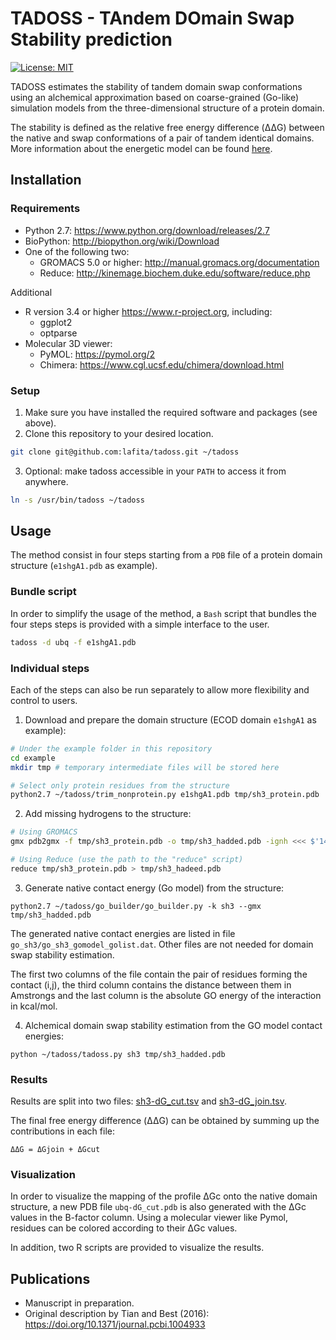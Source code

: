 # TADOSS - TAndem DOmain Swap Stability prediction

[![License: MIT](https://img.shields.io/badge/License-MIT-yellow.svg)](LICENSE)

TADOSS estimates the stability of tandem domain swap conformations using an alchemical approximation based on coarse-grained (Go-like) simulation models from the three-dimensional structure of a protein domain.

The stability is defined as the relative free energy difference (ΔΔG) between the native and swap conformations of a pair of tandem identical domains. More information about the energetic model can be found [here](TODO).

## Installation

### Requirements

- Python 2.7: https://www.python.org/download/releases/2.7
- BioPython: http://biopython.org/wiki/Download
- One of the following two:
  - GROMACS 5.0 or higher: http://manual.gromacs.org/documentation
  - Reduce: http://kinemage.biochem.duke.edu/software/reduce.php

Additional
- R version 3.4 or higher https://www.r-project.org, including:
  - ggplot2
  - optparse
- Molecular 3D viewer:
  - PyMOL: https://pymol.org/2
  - Chimera: https://www.cgl.ucsf.edu/chimera/download.html

### Setup

1. Make sure you have installed the required software and packages (see above).
2. Clone this repository to your desired location.
```bash
git clone git@github.com:lafita/tadoss.git ~/tadoss
```
3. Optional: make tadoss accessible in your `PATH` to access it from anywhere.
```bash
ln -s /usr/bin/tadoss ~/tadoss
```

## Usage

The method consist in four steps starting from a `PDB` file of a protein domain structure (`e1shgA1.pdb` as example).

### Bundle script

In order to simplify the usage of the method, a `Bash` script that bundles the four steps steps is provided with a simple interface to the user.

```bash
tadoss -d ubq -f e1shgA1.pdb
```

### Individual steps

Each of the steps can also be run separately to allow more flexibility and control to users.

1. Download and prepare the domain structure (ECOD domain `e1shgA1` as example):
```bash
# Under the example folder in this repository
cd example
mkdir tmp # temporary intermediate files will be stored here
```
```bash
# Select only protein residues from the structure
python2.7 ~/tadoss/trim_nonprotein.py e1shgA1.pdb tmp/sh3_protein.pdb
```

2. Add missing hydrogens to the structure:
```bash
# Using GROMACS
gmx pdb2gmx -f tmp/sh3_protein.pdb -o tmp/sh3_hadded.pdb -ignh <<< $'14\n3'
```
```bash
# Using Reduce (use the path to the "reduce" script)
reduce tmp/sh3_protein.pdb > tmp/sh3_hadeed.pdb
```

3. Generate native contact energy (Go model) from the structure:
```
python2.7 ~/tadoss/go_builder/go_builder.py -k sh3 --gmx tmp/sh3_hadded.pdb
```

The generated native contact energies are listed in file `go_sh3/go_sh3_gomodel_golist.dat`.
Other files are not needed for domain swap stability estimation.

The first two columns of the file contain the pair of residues forming the contact (i,j), the third column contains the distance between them in Amstrongs and the last column is the absolute GO energy of the interaction in kcal/mol.

4. Alchemical domain swap stability estimation from the GO model contact energies:
```
python ~/tadoss/tadoss.py sh3 tmp/sh3_hadded.pdb
```

### Results

Results are split into two files: [sh3-dG_cut.tsv](example/sh3-dG_cut.tsv) and [sh3-dG_join.tsv](example/sh3-dG_join.tsv).

The final free energy difference (ΔΔG) can be obtained by summing up the contributions in each file:
```
ΔΔG = ΔGjoin + ΔGcut
```

### Visualization

In order to visualize the mapping of the profile ΔGc onto the native domain structure, a new PDB file `ubq-dG_cut.pdb` is also generated with the ΔGc values in the B-factor column. Using a molecular viewer like Pymol, residues can be colored according to their ΔGc values.

In addition, two R scripts are provided to visualize the results.

## Publications

- Manuscript in preparation.
- Original description by Tian and Best (2016): https://doi.org/10.1371/journal.pcbi.1004933
